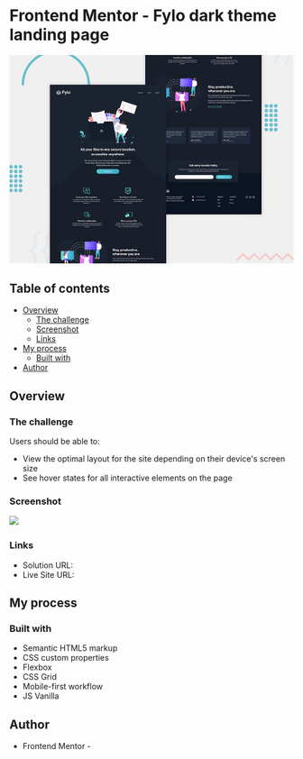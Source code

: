 # Frontend Mentor - Fylo dark theme landing page

![Design preview for the Fylo dark theme landing page challenge](./design/desktop-preview.jpg)

## Table of contents

- [Overview](#overview)
  - [The challenge](#the-challenge)
  - [Screenshot](#screenshot)
  - [Links](#links)
- [My process](#my-process)
  - [Built with](#built-with)
- [Author](#author)

## Overview

### The challenge

Users should be able to:

- View the optimal layout for the site depending on their device's screen size
- See hover states for all interactive elements on the page

### Screenshot

![](./screenshot.jpg)


### Links

- Solution URL: 
- Live Site URL:

## My process

### Built with

- Semantic HTML5 markup
- CSS custom properties
- Flexbox
- CSS Grid
- Mobile-first workflow
- JS Vanilla

## Author

- Frontend Mentor - 


